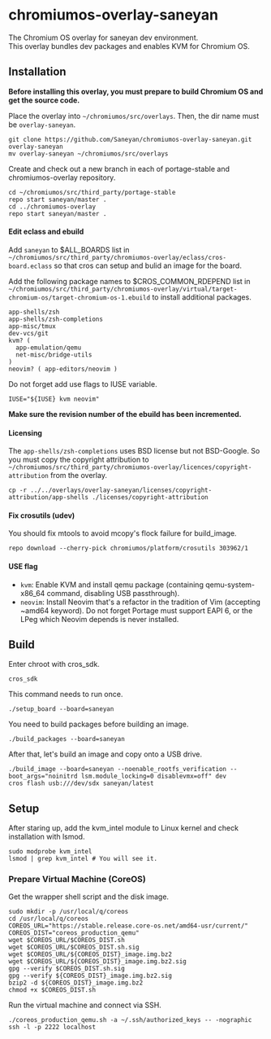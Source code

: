 # chromiumos-overlay-saneyan

The Chromium OS overlay for saneyan dev environment.<br>
This overlay bundles dev packages and enables KVM for Chromium OS.

## Installation

**Before installing this overlay, you must prepare to build Chromium OS and get the source code.**

Place the overlay into `~/chromiumos/src/overlays`. Then, the dir name must be `overlay-saneyan`.

```
git clone https://github.com/Saneyan/chromiumos-overlay-saneyan.git overlay-saneyan
mv overlay-saneyan ~/chromiumos/src/overlays
```

Create and check out a new branch in each of portage-stable and chromiumos-overlay repository.

```
cd ~/chromiumos/src/third_party/portage-stable
repo start saneyan/master .
cd ../chromiumos-overlay
repo start saneyan/master .
```

#### Edit eclass and ebuild

Add `saneyan` to $ALL\_BOARDS list in `~/chromiumos/src/third_party/chromiumos-overlay/eclass/cros-board.eclass` so that cros can setup and bulid an image for the board.

Add the following package names to $CROS\_COMMON\_RDEPEND list in `~/chromiumos/src/third_party/chromiumos-overlay/virtual/target-chromium-os/target-chromium-os-1.ebuild` to install additional packages.<br>

```
app-shells/zsh
app-shells/zsh-completions
app-misc/tmux
dev-vcs/git
kvm? (
  app-emulation/qemu
  net-misc/bridge-utils
)
neovim? ( app-editors/neovim )
```

Do not forget add use flags to IUSE variable.

```
IUSE="${IUSE} kvm neovim"
```

**Make sure the revision number of the ebuild has been incremented.**

#### Licensing

The `app-shells/zsh-completions` uses BSD license but not BSD-Google. So you must copy the copyright attribution to `~/chromiumos/src/third_party/chromiumos-overlay/licences/copyright-attribution` from the overlay.

```
cp -r ../../overlays/overlay-saneyan/licenses/copyright-attribution/app-shells ./licenses/copyright-attribution
```

#### Fix crosutils (udev)

You should fix mtools to avoid mcopy's flock failure for build\_image.

```
repo download --cherry-pick chromiumos/platform/crosutils 303962/1
```

#### USE flag

 * `kvm`: Enable KVM and install qemu package (containing qemu-system-x86\_64 command, disabling USB passthrough).
 * `neovim`: Install Neovim that's a refactor in the tradition of Vim (accepting ~amd64 keyword). Do not forget Portage must support EAPI 6, or the LPeg which Neovim depends is never installed.

## Build

Enter chroot with cros\_sdk.

```
cros_sdk
```

This command needs to run once.

```
./setup_board --board=saneyan
```

You need to build packages before building an image.

```
./build_packages --board=saneyan
```

After that, let's build an image and copy onto a USB drive.

```
./build_image --board=saneyan --noenable_rootfs_verification --boot_args="noinitrd lsm.module_locking=0 disablevmx=off" dev
cros flash usb:///dev/sdx saneyan/latest
```

## Setup

After staring up, add the kvm\_intel module to Linux kernel and check installation with lsmod.

```
sudo modprobe kvm_intel
lsmod | grep kvm_intel # You will see it.
```

### Prepare Virtual Machine (CoreOS)

Get the wrapper shell script and the disk image.

```
sudo mkdir -p /usr/local/q/coreos
cd /usr/local/q/coreos
COREOS_URL="https://stable.release.core-os.net/amd64-usr/current/"
COREOS_DIST="coreos_production_qemu"
wget $COREOS_URL/$COREOS_DIST.sh
wget $COREOS_URL/$COREOS_DIST.sh.sig
wget $COREOS_URL/${COREOS_DIST}_image.img.bz2
wget $COREOS_URL/${COREOS_DIST}_image.img.bz2.sig
gpg --verify $COREOS_DIST.sh.sig
gpg --verify ${COREOS_DIST}_image.img.bz2.sig
bzip2 -d ${COREOS_DIST}_image.img.bz2
chmod +x $COREOS_DIST.sh
```

Run the virtual machine and connect via SSH.

```
./coreos_production_qemu.sh -a ~/.ssh/authorized_keys -- -nographic
ssh -l -p 2222 localhost
```
